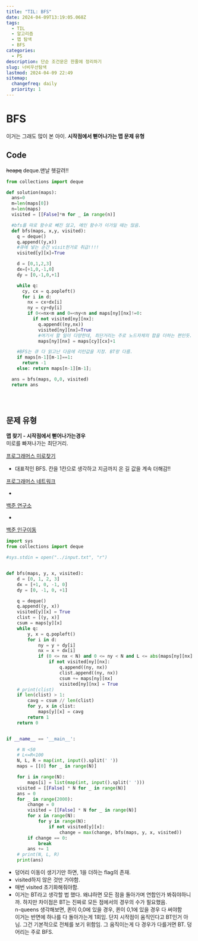 ```yaml
---
title: "TIL: BFS"
date: 2024-04-09T13:19:05.068Z
tags:
  - TIL
  - 알고리즘
  - 맵 탐색
  - BFS
categories:
  - PS
description: 단순 조건문은 한줄에 정리하기
slug: 너비우선탐색
lastmod: 2024-04-09 22:49
sitemap:
  changefreq: daily
  priority: 1
---
```


# BFS

이거는 그래도 많이 본 아이.
**시작점에서 뻗어나가는 맵 문제 유형**

## Code

~~heapq~~ deque.맨날 헷갈려!!

```py
from collections import deque

def solution(maps):
  ans=0
  m=len(maps[0])
  n=len(maps)
  visited = [[False]*m for _ in range(n)]

  #bfs를 따로 함수로 빼진 않고, 메인 함수가 이거일 때는 많음.
  def bfs(maps, x,y, visited):
    q = deque()
    q.append((y,x))
    #큐에 넣는 순간 visit한거로 취급!!!!
    visited[y][x]=True

    d = [0,1,2,3]
    dx=[+1,0,-1,0]
    dy = [0,-1,0,+1]

    while q:
      cy, cx = q.popleft()
      for i in d:
        nx = cx+dx[i]
        ny = cy+dy[i]
        if 0<=nx<m and 0=<ny<n and maps[ny][nx]!=0:
          if not visited[ny][nx]:
            q.append((ny,nx))
            visited[ny][nx]=True
            #여기서 할 일이 다양한데, 최단거리는 주로 노드자체의 합을 더하는 편인듯.
            maps[ny][nx] = maps[cy][cx]+1

    #BFS는 큐 다 읽고난 다음에 리턴값을 지정. BT랑 다름.
    if maps[n-1][m-1]==1:
      return -1
    else: return maps[n-1][m-1];

  ans = bfs(maps, 0,0, visited)
  return ans





```

## 문제 유형

**맵 찾기 - 시작점에서 뻗어나가는경우**<br>
미로를 빠져나가는 최단거리.

[프로그래머스 미로찾기](https://school.programmers.co.kr/learn/courses/30/lessons/1844)

- 대표적인 BFS. 칸을 1칸으로 생각하고 지금까지 온 길 값을 계속 더해감!!

[프로그래머스 네트워크](https://school.programmers.co.kr/learn/courses/30/lessons/43162)

-

[백준 연구소](https://www.acmicpc.net/problem/14502)

-

[백준 인구이동](https://www.acmicpc.net/problem/16234)

```py
import sys
from collections import deque

#sys.stdin = open("../input.txt", "r")


def bfs(maps, y, x, visited):
    d = [0, 1, 2, 3]
    dx = [+1, 0, -1, 0]
    dy = [0, -1, 0, +1]

    q = deque()
    q.append((y, x))
    visited[y][x] = True
    clist = [(y, x)]
    csum = maps[y][x]
    while q:
        y, x = q.popleft()
        for i in d:
            ny = y + dy[i]
            nx = x + dx[i]
            if (0 <= nx < N) and 0 <= ny < N and L <= abs(maps[ny][nx] - maps[y][x]) <= R:
                if not visited[ny][nx]:
                    q.append((ny, nx))
                    clist.append((ny, nx))
                    csum += maps[ny][nx]
                    visited[ny][nx] = True
    # print(clist)
    if len(clist) > 1:
        cavg = csum // len(clist)
        for y, x in clist:
            maps[y][x] = cavg
        return 1
    return 0


if __name__ == '__main__':

    # N <50
    # L<=R<100
    N, L, R = map(int, input().split(' '))
    maps = [[0] for _ in range(N)]

    for i in range(N):
        maps[i] = list(map(int, input().split(' ')))
    visited = [[False] * N for _ in range(N)]
    ans = 0
    for _ in range(2000):
        change = 0
        visited = [[False] * N for _ in range(N)]
        for x in range(N):
            for y in range(N):
                if not visited[y][x]:
                    change = max(change, bfs(maps, y, x, visited))
        if change == 0:
            break
        ans += 1
    # print(N, L, R)
    print(ans)
```

- 덩어리 이동이 생기기만 하면, 1을 더하는 flag의 존재.
- visited하지 않은 것만 가야함.
- 매번 visited 초기화해줘야함.
- 이거는 BT라고 생각할 법 했다. 왜냐하면 모든 점을 돌아가며 연합인가 봐줘야하니까.
  하지만 차이점은 BT는 진짜로 모든 점에서의 경우의 수가 필요했음.<br>
  n-queens 생각해보면, 퀸이 0,0에 있을 경우, 퀸이 0,1에 있을 경우 다 써야함<br>
  이거는 반면에 하나를 다 돌아가는게 1회임. 단지 시작점이 움직인다고 BT인거 아님. 그건 기본적으로 전체를 보기 위함임. 그 움직이는게 다 경우가 다를거면 BT. 덩어리는 주로 BFS.
